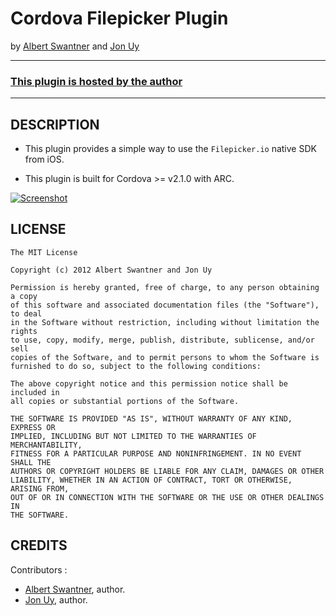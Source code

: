# Cordova Filepicker Plugin #
by [Albert Swantner](http://albertut.com)
and [Jon Uy](http://github.com/jonuy)

---
### [This plugin is hosted by the author](https://github.com/albertut/cordova-filepicker)
---

## DESCRIPTION ##

* This plugin provides a simple way to use the `Filepicker.io` native SDK from iOS.

* This plugin is built for Cordova >= v2.1.0 with ARC.

[![Screenshot](http://albertut.com/filepicker_ios.png)](https://github.com/albertut/cordova-filepicker)

## LICENSE ##

    The MIT License

    Copyright (c) 2012 Albert Swantner and Jon Uy

    Permission is hereby granted, free of charge, to any person obtaining a copy
    of this software and associated documentation files (the "Software"), to deal
    in the Software without restriction, including without limitation the rights
    to use, copy, modify, merge, publish, distribute, sublicense, and/or sell
    copies of the Software, and to permit persons to whom the Software is
    furnished to do so, subject to the following conditions:

    The above copyright notice and this permission notice shall be included in
    all copies or substantial portions of the Software.

    THE SOFTWARE IS PROVIDED "AS IS", WITHOUT WARRANTY OF ANY KIND, EXPRESS OR
    IMPLIED, INCLUDING BUT NOT LIMITED TO THE WARRANTIES OF MERCHANTABILITY,
    FITNESS FOR A PARTICULAR PURPOSE AND NONINFRINGEMENT. IN NO EVENT SHALL THE
    AUTHORS OR COPYRIGHT HOLDERS BE LIABLE FOR ANY CLAIM, DAMAGES OR OTHER
    LIABILITY, WHETHER IN AN ACTION OF CONTRACT, TORT OR OTHERWISE, ARISING FROM,
    OUT OF OR IN CONNECTION WITH THE SOFTWARE OR THE USE OR OTHER DEALINGS IN
    THE SOFTWARE.

## CREDITS ##

Contributors :

* [Albert Swantner](http://www.albertut.com), author.
* [Jon Uy](https://github.com/jonuy), author.


